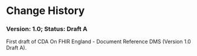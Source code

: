 # Change History #

### Version: 1.0; Status: Draft A #

First draft of CDA On FHIR England - Document Reference DMS (Version 1.0 Draft A).








